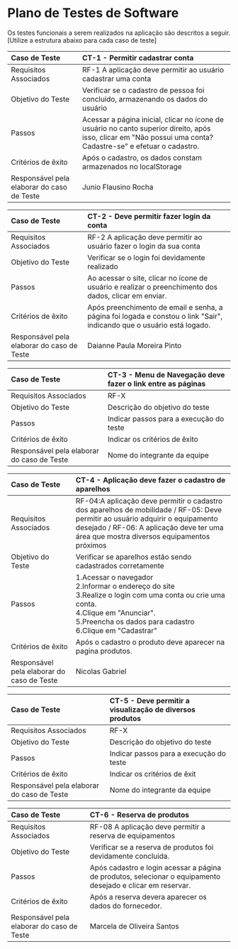 # Plano de Testes de Software


Os testes funcionais a serem realizados na aplicação são descritos a seguir. [Utilize a estrutura abaixo para cada caso de teste]

|Caso de Teste    | CT-1 - Permitir cadastrar conta |
|:---|:---|
| Requisitos Associados | RF-1 A aplicação deve permitir ao usuário cadastrar uma conta  |
| Objetivo do Teste | Verificar se o cadastro de pessoa foi concluído, armazenando os dados do usuário |
| Passos | Acessar a página inicial, clicar no ícone de usuário no canto superior direito, após isso, clicar em "Não possui uma conta?Cadastre-se" e efetuar o cadastro. |
| Critérios de êxito | Após o cadastro, os dados constam armazenados no localStorage |
| Responsável pela elaborar do caso de Teste | Junio Flausino Rocha |


|Caso de Teste    | CT-2 - Deve permitir fazer login da conta |
|:---|:---|
| Requisitos Associados | RF-2 A aplicação deve permitir ao usuário fazer o login da sua conta |
| Objetivo do Teste | Verificar se o login foi devidamente realizado |
| Passos | Ao acessar o site, clicar no ícone de usuário e realizar o preenchimento dos dados, clicar em enviar. |
| Critérios de êxito | Após preenchimento de email e senha, a página foi logada e constou o link "Sair", indicando que o usuário está logado. |
| Responsável pela elaborar do caso de Teste | Daianne Paula Moreira Pinto |

 

|Caso de Teste    | CT-3 - Menu de Navegação deve fazer o link entre as páginas  |
|:---|:---|
| Requisitos Associados | RF-X |
| Objetivo do Teste | Descrição do objetivo do teste |
| Passos | Indicar passos para a execução do teste |
| Critérios de êxito | Indicar os critérios de êxito  |
| Responsável pela elaborar do caso de Teste | Nome do integrante da equipe |

 

|Caso de Teste    | CT-4 - Aplicação deve fazer o cadastro de aparelhos |
|:---|:---|
| Requisitos Associados | RF-04:A aplicação deve permitir o cadastro dos aparelhos de mobilidade / RF-05: Deve permitir ao usuário adquirir o equipamento desejado / RF-06: A aplicação deve ter uma área que mostra diversos equipamentos próximos |
| Objetivo do Teste | Verificar se aparelhos estão sendo cadastrados corretamente |
| Passos | 1.Acessar o navegador<br>2.Informar o endereço do site<br>3.Realize o login com uma conta ou crie uma conta.<br>4.Clique em "Anunciar".<br>5.Preencha os dados para cadastro<br>6.Clique em "Cadastrar" |
| Critérios de êxito | Após o cadastro o produto deve aparecer na pagina produtos.  |
| Responsável pela elaborar do caso de Teste | Nicolas Gabriel |
 


|Caso de Teste    | CT-5 - Deve permitir a visualização de diversos produtos |
|:---|:---|
| Requisitos Associados | RF-X |
| Objetivo do Teste | Descrição do objetivo do teste |
| Passos | Indicar passos para a execução do teste |
| Critérios de êxito | Indicar os critérios de êxit  |
| Responsável pela elaborar do caso de Teste | Nome do integrante da equipe |



|Caso de Teste    | CT-6 - Reserva de produtos |
|:---|:---|
| Requisitos Associados | RF-08 A aplicação deve permitir a reserva de equipamentos |
| Objetivo do Teste | Verificar se a reserva de produtos foi devidamente concluida. |
| Passos | Após cadastro e login acessar a página de produtos, selecionar o equipamento desejado e clicar em reservar.|
| Critérios de êxito |  Após a reserva devera aparecer os dados do fornecedor.|
| Responsável pela elaborar do caso de Teste | Marcela de Oliveira Santos |
 
 

